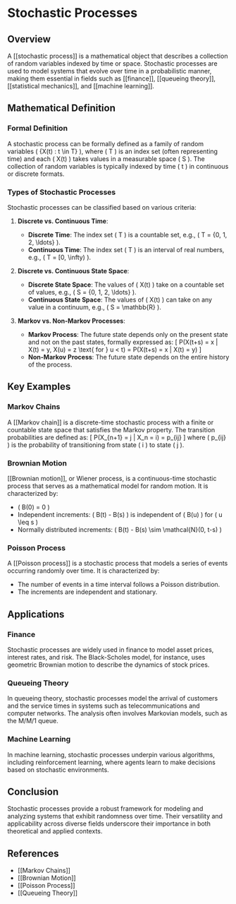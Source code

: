 
# Stochastic Processes

## Overview
A [[stochastic process]] is a mathematical object that describes a collection of random variables indexed by time or space. Stochastic processes are used to model systems that evolve over time in a probabilistic manner, making them essential in fields such as [[finance]], [[queueing theory]], [[statistical mechanics]], and [[machine learning]].

## Mathematical Definition

### Formal Definition
A stochastic process can be formally defined as a family of random variables \( \{X(t) : t \in T\} \), where \( T \) is an index set (often representing time) and each \( X(t) \) takes values in a measurable space \( S \). The collection of random variables is typically indexed by time \( t \) in continuous or discrete formats.

### Types of Stochastic Processes
Stochastic processes can be classified based on various criteria:

1. **Discrete vs. Continuous Time**:
   - **Discrete Time**: The index set \( T \) is a countable set, e.g., \( T = \{0, 1, 2, \ldots\} \).
   - **Continuous Time**: The index set \( T \) is an interval of real numbers, e.g., \( T = [0, \infty) \).

2. **Discrete vs. Continuous State Space**:
   - **Discrete State Space**: The values of \( X(t) \) take on a countable set of values, e.g., \( S = \{0, 1, 2, \ldots\} \).
   - **Continuous State Space**: The values of \( X(t) \) can take on any value in a continuum, e.g., \( S = \mathbb{R} \).

3. **Markov vs. Non-Markov Processes**:
   - **Markov Process**: The future state depends only on the present state and not on the past states, formally expressed as:
     \[
     P(X(t+s) = x | X(t) = y, X(u) = z \text{ for } u < t) = P(X(t+s) = x | X(t) = y)
     \]
   - **Non-Markov Process**: The future state depends on the entire history of the process.

## Key Examples

### Markov Chains
A [[Markov chain]] is a discrete-time stochastic process with a finite or countable state space that satisfies the Markov property. The transition probabilities are defined as:
\[
P(X_{n+1} = j | X_n = i) = p_{ij}
\]
where \( p_{ij} \) is the probability of transitioning from state \( i \) to state \( j \).

### Brownian Motion
[[Brownian motion]], or Wiener process, is a continuous-time stochastic process that serves as a mathematical model for random motion. It is characterized by:
- \( B(0) = 0 \)
- Independent increments: \( B(t) - B(s) \) is independent of \( B(u) \) for \( u \leq s \)
- Normally distributed increments: \( B(t) - B(s) \sim \mathcal{N}(0, t-s) \)

### Poisson Process
A [[Poisson process]] is a stochastic process that models a series of events occurring randomly over time. It is characterized by:
- The number of events in a time interval follows a Poisson distribution.
- The increments are independent and stationary.

## Applications

### Finance
Stochastic processes are widely used in finance to model asset prices, interest rates, and risk. The Black-Scholes model, for instance, uses geometric Brownian motion to describe the dynamics of stock prices.

### Queueing Theory
In queueing theory, stochastic processes model the arrival of customers and the service times in systems such as telecommunications and computer networks. The analysis often involves Markovian models, such as the M/M/1 queue.

### Machine Learning
In machine learning, stochastic processes underpin various algorithms, including reinforcement learning, where agents learn to make decisions based on stochastic environments.

## Conclusion
Stochastic processes provide a robust framework for modeling and analyzing systems that exhibit randomness over time. Their versatility and applicability across diverse fields underscore their importance in both theoretical and applied contexts.

## References
- [[Markov Chains]]
- [[Brownian Motion]]
- [[Poisson Process]]
- [[Queueing Theory]]
